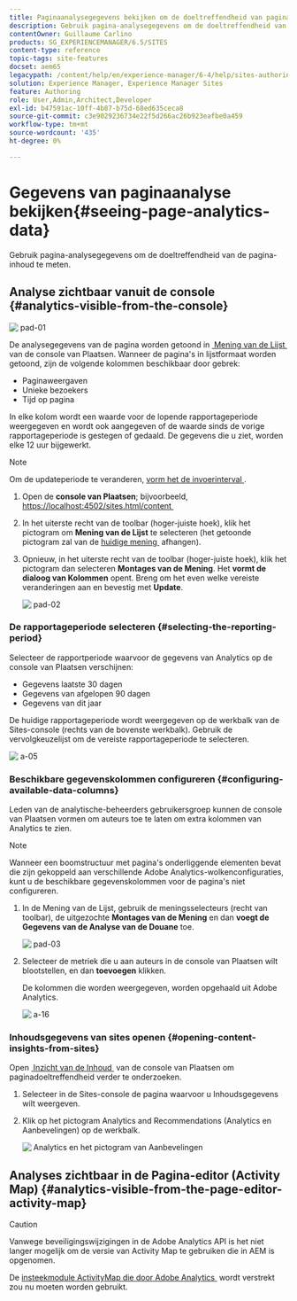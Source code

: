 ```yaml
---
title: Paginaanalysegegevens bekijken om de doeltreffendheid van pagina-inhoud te meten
description: Gebruik pagina-analysegegevens om de doeltreffendheid van de pagina-inhoud te meten
contentOwner: Guillaume Carlino
products: SG_EXPERIENCEMANAGER/6.5/SITES
content-type: reference
topic-tags: site-features
docset: aem65
legacypath: /content/help/en/experience-manager/6-4/help/sites-authoring/pa-using.html
solution: Experience Manager, Experience Manager Sites
feature: Authoring
role: User,Admin,Architect,Developer
exl-id: b47591ac-10ff-4b87-b75d-68ed635ceca8
source-git-commit: c3e9029236734e22f5d266ac26b923eafbe0a459
workflow-type: tm+mt
source-wordcount: '435'
ht-degree: 0%

---
```


# Gegevens van paginaanalyse bekijken{#seeing-page-analytics-data}

Gebruik pagina-analysegegevens om de doeltreffendheid van de pagina-inhoud te meten.

## Analyse zichtbaar vanuit de console {#analytics-visible-from-the-console}

![&#x200B; pad-01 &#x200B;](assets/spad-01.png)

De analysegegevens van de pagina worden getoond in [&#x200B; Mening van de Lijst &#x200B;](/help/sites-authoring/basic-handling.md#list-view) van de console van Plaatsen. Wanneer de pagina&#39;s in lijstformaat worden getoond, zijn de volgende kolommen beschikbaar door gebrek:

* Paginaweergaven
* Unieke bezoekers
* Tijd op pagina

In elke kolom wordt een waarde voor de lopende rapportageperiode weergegeven en wordt ook aangegeven of de waarde sinds de vorige rapportageperiode is gestegen of gedaald. De gegevens die u ziet, worden elke 12 uur bijgewerkt.

>[!NOTE]
>
>Om de updateperiode te veranderen, [&#x200B; vorm het de invoerinterval &#x200B;](/help/sites-administering/adobeanalytics-connect.md#configuring-the-import-interval).

1. Open de **console van Plaatsen**; bijvoorbeeld, [&#x200B; https://localhost:4502/sites.html/content &#x200B;](https://localhost:4502/sites.html/content)
1. In het uiterste recht van de toolbar (hoger-juiste hoek), klik het pictogram om **Mening van de Lijst** te selecteren (het getoonde pictogram zal van de [&#x200B; huidige mening &#x200B;](/help/sites-authoring/basic-handling.md#viewing-and-selecting-resources) afhangen).

1. Opnieuw, in het uiterste recht van de toolbar (hoger-juiste hoek), klik het pictogram dan selecteren **Montages van de Mening**. Het **vormt de dialoog van Kolommen** opent. Breng om het even welke vereiste veranderingen aan en bevestig met **Update**.

   ![&#x200B; pad-02 &#x200B;](assets/spad-02.png)

### De rapportageperiode selecteren {#selecting-the-reporting-period}

Selecteer de rapportperiode waarvoor de gegevens van Analytics op de console van Plaatsen verschijnen:

* Gegevens laatste 30 dagen
* Gegevens van afgelopen 90 dagen
* Gegevens van dit jaar

De huidige rapportageperiode wordt weergegeven op de werkbalk van de Sites-console (rechts van de bovenste werkbalk). Gebruik de vervolgkeuzelijst om de vereiste rapportageperiode te selecteren.

![&#x200B; a-05 &#x200B;](assets/aa-05.png)

### Beschikbare gegevenskolommen configureren {#configuring-available-data-columns}

Leden van de analytische-beheerders gebruikersgroep kunnen de console van Plaatsen vormen om auteurs toe te laten om extra kolommen van Analytics te zien.

>[!NOTE]
>
>Wanneer een boomstructuur met pagina&#39;s onderliggende elementen bevat die zijn gekoppeld aan verschillende Adobe Analytics-wolkenconfiguraties, kunt u de beschikbare gegevenskolommen voor de pagina&#39;s niet configureren.

1. In de Mening van de Lijst, gebruik de meningsselecteurs (recht van toolbar), de uitgezochte **Montages van de Mening** en dan **voegt de Gegevens van de Analyse van de Douane** toe.

   ![&#x200B; pad-03 &#x200B;](assets/spad-03.png)

1. Selecteer de metriek die u aan auteurs in de console van Plaatsen wilt blootstellen, en dan **toevoegen** klikken.

   De kolommen die worden weergegeven, worden opgehaald uit Adobe Analytics.

   ![&#x200B; a-16 &#x200B;](assets/aa-16.png)

### Inhoudsgegevens van sites openen {#opening-content-insights-from-sites}

Open [&#x200B; Inzicht van de Inhoud &#x200B;](/help/sites-authoring/content-insights.md) van de console van Plaatsen om paginadoeltreffendheid verder te onderzoeken.

1. Selecteer in de Sites-console de pagina waarvoor u Inhoudsgegevens wilt weergeven.
1. Klik op het pictogram Analytics and Recommendations (Analytics en Aanbevelingen) op de werkbalk.

   ![&#x200B; Analytics en het pictogram van Aanbevelingen &#x200B;](do-not-localize/chlimage_1-14.png)

## Analyses zichtbaar in de Pagina-editor (Activity Map) {#analytics-visible-from-the-page-editor-activity-map}

>[!CAUTION]
>
>Vanwege beveiligingswijzigingen in de Adobe Analytics API is het niet langer mogelijk om de versie van Activity Map te gebruiken die in AEM is opgenomen.
>
>De [&#x200B; insteekmodule ActivityMap die door Adobe Analytics &#x200B;](https://experienceleague.adobe.com/docs/analytics/analyze/activity-map/getting-started/get-started-users/activitymap-install.html?lang=nl-NL) wordt verstrekt zou nu moeten worden gebruikt.

